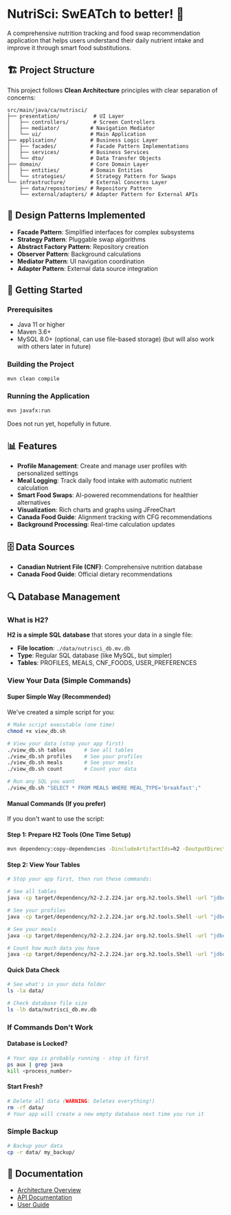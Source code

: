 # NutriSci: SwEATch to better! 🥗

A comprehensive nutrition tracking and food swap recommendation application that helps users understand their daily nutrient intake and improve it through smart food substitutions.

## 🏗️ Project Structure

This project follows **Clean Architecture** principles with clear separation of concerns:

```
src/main/java/ca/nutrisci/
├── presentation/           # UI Layer
│   ├── controllers/        # Screen Controllers
│   ├── mediator/          # Navigation Mediator
│   └── ui/                # Main Application
├── application/           # Business Logic Layer
│   ├── facades/           # Facade Pattern Implementations
│   ├── services/          # Business Services
│   └── dto/               # Data Transfer Objects
├── domain/                # Core Domain Layer
│   ├── entities/          # Domain Entities
│   └── strategies/        # Strategy Pattern for Swaps
└── infrastructure/        # External Concerns Layer
    ├── data/repositories/ # Repository Pattern
    └── external/adapters/ # Adapter Pattern for External APIs
```

## 🎯 Design Patterns Implemented

- **Facade Pattern**: Simplified interfaces for complex subsystems
- **Strategy Pattern**: Pluggable swap algorithms
- **Abstract Factory Pattern**: Repository creation
- **Observer Pattern**: Background calculations
- **Mediator Pattern**: UI navigation coordination
- **Adapter Pattern**: External data source integration

## 🚀 Getting Started

### Prerequisites
- Java 11 or higher
- Maven 3.6+
- MySQL 8.0+ (optional, can use file-based storage) (but will also work with others later in future)


### Building the Project
```bash
mvn clean compile
```

### Running the Application
```bash
mvn javafx:run  
```
Does not run yet, hopefully in future.

## 📊 Features

- **Profile Management**: Create and manage user profiles with personalized settings
- **Meal Logging**: Track daily food intake with automatic nutrient calculation
- **Smart Food Swaps**: AI-powered recommendations for healthier alternatives
- **Visualization**: Rich charts and graphs using JFreeChart
- **Canada Food Guide**: Alignment tracking with CFG recommendations
- **Background Processing**: Real-time calculation updates

## 🗄️ Data Sources

- **Canadian Nutrient File (CNF)**: Comprehensive nutrition database
- **Canada Food Guide**: Official dietary recommendations

## 🔍 Database Management

### What is H2?
**H2 is a simple SQL database** that stores your data in a single file:
- **File location**: `./data/nutrisci_db.mv.db`
- **Type**: Regular SQL database (like MySQL, but simpler)
- **Tables**: PROFILES, MEALS, CNF_FOODS, USER_PREFERENCES

### View Your Data (Simple Commands)

#### Super Simple Way (Recommended)
We've created a simple script for you:
```bash
# Make script executable (one time)
chmod +x view_db.sh

# View your data (stop your app first)
./view_db.sh tables      # See all tables
./view_db.sh profiles    # See your profiles  
./view_db.sh meals       # See your meals
./view_db.sh count       # Count your data

# Run any SQL you want
./view_db.sh "SELECT * FROM MEALS WHERE MEAL_TYPE='breakfast';"
```

#### Manual Commands (If you prefer)
If you don't want to use the script:

#### Step 1: Prepare H2 Tools (One Time Setup)
```bash
mvn dependency:copy-dependencies -DincludeArtifactIds=h2 -DoutputDirectory=target/dependency
```

#### Step 2: View Your Tables
```bash
# Stop your app first, then run these commands:

# See all tables
java -cp target/dependency/h2-2.2.224.jar org.h2.tools.Shell -url "jdbc:h2:file:./data/nutrisci_db" -user sa -sql "SHOW TABLES;"

# See your profiles
java -cp target/dependency/h2-2.2.224.jar org.h2.tools.Shell -url "jdbc:h2:file:./data/nutrisci_db" -user sa -sql "SELECT * FROM PROFILES;"

# See your meals
java -cp target/dependency/h2-2.2.224.jar org.h2.tools.Shell -url "jdbc:h2:file:./data/nutrisci_db" -user sa -sql "SELECT * FROM MEALS;"

# Count how much data you have
java -cp target/dependency/h2-2.2.224.jar org.h2.tools.Shell -url "jdbc:h2:file:./data/nutrisci_db" -user sa -sql "SELECT COUNT(*) FROM PROFILES;"
```

#### Quick Data Check
```bash
# See what's in your data folder
ls -la data/

# Check database file size
ls -lh data/nutrisci_db.mv.db
```

### If Commands Don't Work

#### Database is Locked?
```bash
# Your app is probably running - stop it first
ps aux | grep java
kill <process_number>
```

#### Start Fresh?
```bash
# Delete all data (WARNING: Deletes everything!)
rm -rf data/
# Your app will create a new empty database next time you run it
```

### Simple Backup
```bash
# Backup your data
cp -r data/ my_backup/
```

## 📝 Documentation

- [Architecture Overview](docs/architecture-overview.md)
- [API Documentation](docs/api/)
- [User Guide](docs/user-guide.md)

